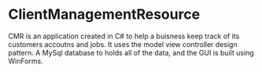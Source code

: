 # ClientManagementResource
CMR is an application created in C# to help a buisness keep track of its customers accoutns and jobs.  It uses the model view controller design pattern. A MySql database to holds all of the data, and the GUI is built using WinForms.    
